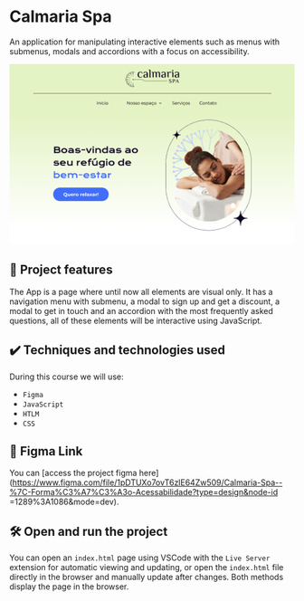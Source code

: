 # Calmaria Spa

An application for manipulating interactive elements such as menus with submenus, modals and accordions with a focus on accessibility.

![application screenshot](./screenshot-calmaria-spa.png)

## 🔨 Project features

The App is a page where until now all elements are visual only. It has a navigation menu with submenu, a modal to sign up and get a discount, a modal to get in touch and an accordion with the most frequently asked questions, all of these elements will be interactive using JavaScript.

## ✔️ Techniques and technologies used

During this course we will use:

- `Figma`
- `JavaScript`
- `HTLM`
- `CSS`

## 📁 Figma Link

You can [access the project figma here](https://www.figma.com/file/1pDTUXo7ovT6zlE64Zw509/Calmaria-Spa--%7C-Forma%C3%A7%C3%A3o-Acessabilidade?type=design&node-id =1289%3A1086&mode=dev).

## 🛠️ Open and run the project

You can open an `index.html` page using VSCode with the `Live Server` extension for automatic viewing and updating, or open the `index.html` file directly in the browser and manually update after changes. Both methods display the page in the browser.